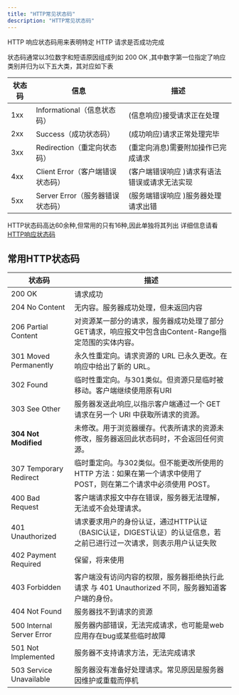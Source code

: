 ```yaml
---
title: "HTTP常见状态码"
description: "HTTP常见状态码"
---
```


<!-- 2023/6/14 -->
HTTP 响应状态码用来表明特定 HTTP 请求是否成功完成

状态码通常以3位数字和短语原因组成列如 200 OK ,其中数字第一位指定了响应类别并归为以下五大类，其对应如下表

| 状态码 | 信息 | 描述 |
| ----- | ---- |----|
| 1xx | Informational（信息状态码） | (信息响应)接受请求正在处理 |
| 2xx | Success（成功状态码） | (成功响应)请求正常处理完毕 |
| 3xx | Redirection（重定向状态码）| (重定向消息)需要附加操作已完成请求 |
| 4xx | Client Error（客户端错误状态码）| (客户端错误响应 )请求有语法错误或请求无法实现 |
| 5xx | Server Error（服务器错误状态码）| (服务端错误响应 )服务器处理请求出错 |

HTTP状态码高达60余种,但常用的只有16种,因此单独将其列出
详细信息请看[HTTP响应状态码](https://developer.mozilla.org/zh-CN/docs/Web/HTTP/Status#%E4%BF%A1%E6%81%AF%E5%93%8D%E5%BA%94)
## 常用HTTP状态码

| 状态码  | 描述 |
| -----   |----|
|200	OK | 请求成功 |
|204	No Content | 无内容。服务器成功处理，但未返回内容|
|206	Partial Content | 对资源某一部分的请求，服务器成功处理了部分GET请求，响应报文中包含由Content-Range指定范围的实体内容。|
|301	Moved Permanently	|永久性重定向。请求资源的 URL 已永久更改。在响应中给出了新的 URL。|
|302	Found	|临时性重定向。与301类似。但资源只是临时被移动。客户端继续使用原有URI|
|303	See Other	|服务器发送此响应,以指示客户端通过一个 GET 请求在另一个 URI 中获取所请求的资源。|
| **304	Not Modified**	|未修改。用于浏览器缓存。代表所请求的资源未修改，服务器返回此状态码时，不会返回任何资源。|
|307	Temporary Redirect |	临时重定向。与302类似。但不能更改所使用的 HTTP 方法：如果在第一个请求中使用了 POST，则在第二个请求中必须使用 POST。|
|400	Bad Request	| 客户端请求报文中存在错误，服务器无法理解，无法或不会处理请求。|
|401	Unauthorized	| 请求要求用户的身份认证，通过HTTP认证（BASIC认证，DIGEST认证）的认证信息，若之前已进行过一次请求，则表示用户认证失败|
|402	Payment Required |	保留，将来使用|
|403	Forbidden |	 客户端没有访问内容的权限，服务器拒绝执行此请求 与 401 Unauthorized 不同，服务器知道客户端的身份。|
|404	Not Found	|服务器找不到请求的资源|
|500	Internal Server Error	| 服务器内部错误，无法完成请求，也可能是web应用存在bug或某些临时故障|
|501	Not Implemented |	服务器不支持请求方法，无法完成请求|
|503	Service Unavailable	 |服务器没有准备好处理请求。常见原因是服务器因维护或重载而停机|